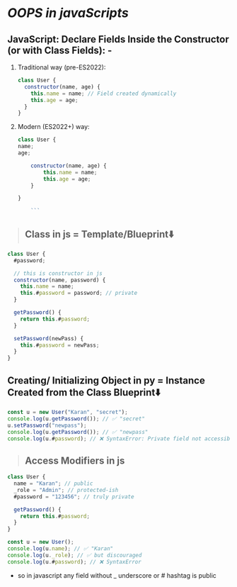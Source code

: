 # **_OOPS in javaScripts_**

## **JavaScript: Declare Fields Inside the Constructor (or with Class Fields): -**

1.  Traditional way (pre-ES2022):

    ```javascript
    class User {
      constructor(name, age) {
        this.name = name; // Field created dynamically
        this.age = age;
      }
    }
    ```

2.  Modern (ES2022+) way:

    ````javascript
    class User {
    name;
    age;

        constructor(name, age) {
            this.name = name;
            this.age = age;
        }

    }

        ```
    ````

> ## **Class in js = Template/Blueprint⬇️**

```javascript
class User {
  #password;

  // this is constructor in js
  constructor(name, password) {
    this.name = name;
    this.#password = password; // private
  }

  getPassword() {
    return this.#password;
  }

  setPassword(newPass) {
    this.#password = newPass;
  }
}
```

## **Creating/ Initializing Object in py = Instance Created from the Class Blueprint⬇️**

```javascript
const u = new User("Karan", "secret");
console.log(u.getPassword()); // ✅ "secret"
u.setPassword("newpass");
console.log(u.getPassword()); // ✅ "newpass"
console.log(u.#password); // ❌ SyntaxError: Private field not accessible
```

> ## **Access Modifiers in js**

```javascript
class User {
  name = "Karan"; // public
  _role = "Admin"; // protected-ish
  #password = "123456"; // truly private

  getPassword() {
    return this.#password;
  }
}

const u = new User();
console.log(u.name); // ✅ "Karan"
console.log(u._role); // ✅ but discouraged
console.log(u.#password); // ❌ SyntaxError
```

- so in javascript any field without \_ underscore or # hashtag is public
